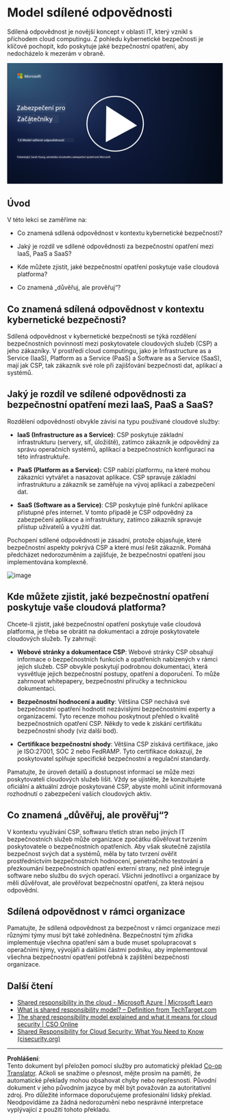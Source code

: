 <!--
CO_OP_TRANSLATOR_METADATA:
{
  "original_hash": "a48db640d80c786b928ca178c414f084",
  "translation_date": "2025-09-03T21:03:52+00:00",
  "source_file": "1.6 Shared responsibility model.md",
  "language_code": "cs"
}
-->
# Model sdílené odpovědnosti

Sdílená odpovědnost je novější koncept v oblasti IT, který vznikl s příchodem cloud computingu. Z pohledu kybernetické bezpečnosti je klíčové pochopit, kdo poskytuje jaké bezpečnostní opatření, aby nedocházelo k mezerám v obraně.

[![Sledujte video](../../translated_images/1-6_placeholder.e5f314ee81b946d2e99745a3aa36e96432cc432ceaf4b20df35aa84d62ce2408.cs.png)](https://learn-video.azurefd.net/vod/player?id=20bf114b-e90d-428e-ae62-81aa9e9a7175)

## Úvod

V této lekci se zaměříme na:

 - Co znamená sdílená odpovědnost v kontextu kybernetické bezpečnosti?
   
 - Jaký je rozdíl ve sdílené odpovědnosti za bezpečnostní opatření mezi IaaS, PaaS a SaaS?

 - Kde můžete zjistit, jaké bezpečnostní opatření poskytuje vaše cloudová platforma?

 - Co znamená „důvěřuj, ale prověřuj“?

## Co znamená sdílená odpovědnost v kontextu kybernetické bezpečnosti?

Sdílená odpovědnost v kybernetické bezpečnosti se týká rozdělení bezpečnostních povinností mezi poskytovatele cloudových služeb (CSP) a jeho zákazníky. V prostředí cloud computingu, jako je Infrastructure as a Service (IaaS), Platform as a Service (PaaS) a Software as a Service (SaaS), mají jak CSP, tak zákazník své role při zajišťování bezpečnosti dat, aplikací a systémů.

## Jaký je rozdíl ve sdílené odpovědnosti za bezpečnostní opatření mezi IaaS, PaaS a SaaS?

Rozdělení odpovědností obvykle závisí na typu používané cloudové služby:

 - **IaaS (Infrastructure as a Service)**: CSP poskytuje základní infrastrukturu (servery, síť, úložiště), zatímco zákazník je odpovědný za správu operačních systémů, aplikací a bezpečnostních konfigurací na této infrastruktuře.
   
 - **PaaS (Platform as a Service):** CSP nabízí platformu, na které mohou zákazníci vytvářet a nasazovat aplikace. CSP spravuje základní infrastrukturu a zákazník se zaměřuje na vývoj aplikací a zabezpečení dat.

 - **SaaS (Software as a Service)**: CSP poskytuje plně funkční aplikace přístupné přes internet. V tomto případě je CSP odpovědný za zabezpečení aplikace a infrastruktury, zatímco zákazník spravuje přístup uživatelů a využití dat.

Pochopení sdílené odpovědnosti je zásadní, protože objasňuje, které bezpečnostní aspekty pokrývá CSP a které musí řešit zákazník. Pomáhá předcházet nedorozuměním a zajišťuje, že bezpečnostní opatření jsou implementována komplexně.

![image](https://github.com/microsoft/Security-101/assets/139931591/7229a633-ec03-44d3-aa74-6c9810f5c47b)

## Kde můžete zjistit, jaké bezpečnostní opatření poskytuje vaše cloudová platforma?

Chcete-li zjistit, jaké bezpečnostní opatření poskytuje vaše cloudová platforma, je třeba se obrátit na dokumentaci a zdroje poskytovatele cloudových služeb. Ty zahrnují:

 - **Webové stránky a dokumentace CSP**: Webové stránky CSP obsahují informace o bezpečnostních funkcích a opatřeních nabízených v rámci jejich služeb. CSP obvykle poskytují podrobnou dokumentaci, která vysvětluje jejich bezpečnostní postupy, opatření a doporučení. To může zahrnovat whitepapery, bezpečnostní příručky a technickou dokumentaci.
   
 - **Bezpečnostní hodnocení a audity**: Většina CSP nechává své bezpečnostní opatření hodnotit nezávislými bezpečnostními experty a organizacemi. Tyto recenze mohou poskytnout přehled o kvalitě bezpečnostních opatření CSP. Někdy to vede k získání certifikátu bezpečnostní shody (viz další bod).
   
 - **Certifikace bezpečnostní shody**: Většina CSP získává certifikace, jako je ISO:27001, SOC 2 nebo FedRAMP. Tyto certifikace dokazují, že poskytovatel splňuje specifické bezpečnostní a regulační standardy.

Pamatujte, že úroveň detailů a dostupnost informací se může mezi poskytovateli cloudových služeb lišit. Vždy se ujistěte, že konzultujete oficiální a aktuální zdroje poskytované CSP, abyste mohli učinit informovaná rozhodnutí o zabezpečení vašich cloudových aktiv.

## Co znamená „důvěřuj, ale prověřuj“?

V kontextu využívání CSP, softwaru třetích stran nebo jiných IT bezpečnostních služeb může organizace zpočátku důvěřovat tvrzením poskytovatele o bezpečnostních opatřeních. Aby však skutečně zajistila bezpečnost svých dat a systémů, měla by tato tvrzení ověřit prostřednictvím bezpečnostních hodnocení, penetračního testování a přezkoumání bezpečnostních opatření externí strany, než plně integruje software nebo službu do svých operací. Všichni jednotlivci a organizace by měli důvěřovat, ale prověřovat bezpečnostní opatření, za která nejsou odpovědní.

## Sdílená odpovědnost v rámci organizace

Pamatujte, že sdílená odpovědnost za bezpečnost v rámci organizace mezi různými týmy musí být také zohledněna. Bezpečnostní tým zřídka implementuje všechna opatření sám a bude muset spolupracovat s operačními týmy, vývojáři a dalšími částmi podniku, aby implementoval všechna bezpečnostní opatření potřebná k zajištění bezpečnosti organizace.

## Další čtení
- [Shared responsibility in the cloud - Microsoft Azure | Microsoft Learn](https://learn.microsoft.com/azure/security/fundamentals/shared-responsibility?WT.mc_id=academic-96948-sayoung)
- [What is shared responsibility model? – Definition from TechTarget.com](https://www.techtarget.com/searchcloudcomputing/definition/shared-responsibility-model)
- [The shared responsibility model explained and what it means for cloud security | CSO Online](https://www.csoonline.com/article/570779/the-shared-responsibility-model-explained-and-what-it-means-for-cloud-security.html)
- [Shared Responsibility for Cloud Security: What You Need to Know (cisecurity.org)](https://www.cisecurity.org/insights/blog/shared-responsibility-cloud-security-what-you-need-to-know)

---

**Prohlášení**:  
Tento dokument byl přeložen pomocí služby pro automatický překlad [Co-op Translator](https://github.com/Azure/co-op-translator). Ačkoli se snažíme o přesnost, mějte prosím na paměti, že automatické překlady mohou obsahovat chyby nebo nepřesnosti. Původní dokument v jeho původním jazyce by měl být považován za autoritativní zdroj. Pro důležité informace doporučujeme profesionální lidský překlad. Neodpovídáme za žádná nedorozumění nebo nesprávné interpretace vyplývající z použití tohoto překladu.